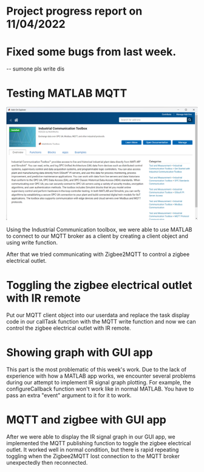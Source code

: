 # Project progress report on 11/04/2022

# Fixed some bugs from last week.
-- sumone pls write dis

# Testing MATLAB MQTT

![Industrial_Communication_Toolbox](/images/week2/Industrial_Communication_Toolbox.png)

Using the Industrial Communication toolbox, we were able to use MATLAB to connect to our MQTT broker as a client by creating a client object and using write function.

After that we tried communicating with Zigbee2MQTT to control a zigbee electrical outlet.

# Toggling the zigbee electrical outlet with IR remote
Put our MQTT client object into our userdata and replace the task display code in our callTask function with the MQTT write function and now we can control the zigbee electrical outlet with IR remote.

# Showing graph with GUI app
This part is the most problematic of this week's work. Due to the lack of experience with how a MATLAB app works, we encounter several problems during our attempt to implement IR signal graph plotting. For example, the configureCallback function won't work like in normal MATLAB. You have to pass an extra "event" argument to it for it to work.

# MQTT and zigbee with GUI app
After we were able to display the IR signal graph in our GUI app, we implemented the MQTT publishing function to toggle the zigbee electrical outlet. It worked well in normal condition, but there is rapid repeating toggling when the Zigbee2MQTT lost connection to the MQTT broker unexpectedly then reconnected.